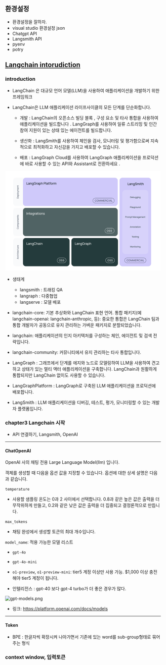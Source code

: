 ## 환경설정

- 환경설정을 잘하자.
- visual studio 환경설정 json
- Chatgpt API
- Langsmith API
- pyenv
- potry


## [Langchain intorudiction](https://python.langchain.com/docs/introduction/)

### introduction

- LangChain 은 대규모 언어 모델(LLM)을 사용하여 애플리케이션을 개발하기 위한 프레임워크

- LangChain은 LLM 애플리케이션 라이프사이클의 모든 단계를 단순화합니다.

    - 개발 : LangChain의 오픈소스 빌딩 블록 , 구성 요소 및 타사 통합을 사용하여 애플리케이션을 빌드합니다 . LangGraph를 사용하여 일류 스트리밍 및 인간 참여 지원이 있는 상태 있는 에이전트를 빌드합니다.

    - 생산화 : LangSmith를 사용하여 체인을 검사, 모니터링 및 평가함으로써 지속적으로 최적화하고 자신감을 가지고 배포할 수 있습니다.

    - 배포 : LangGraph Cloud를 사용하여 LangGraph 애플리케이션을 프로덕션에 바로 사용할 수 있는 API와 Assistant로 전환하세요 .

![](./img/langchain_1.png)

- 생태계
    - langsmith : 트래킹 QA
    - langraph : 다중협업 
    - langserve : 모델 배포


- langchain-core: 기본 추상화와 LangChain 표현 언어.
통합 패키지(예 langchain-openai: langchain-anthropic, 등): 중요한 통합은 LangChain 팀과 통합 개발자가 공동으로 유지 관리하는 가벼운 패키지로 분할되었습니다.
- langchain: 애플리케이션의 인지 아키텍처를 구성하는 체인, 에이전트 및 검색 전략입니다.
- langchain-community: 커뮤니티에서 유지 관리하는 타사 통합입니다.
- LangGraph : 그래프에서 단계를 에지와 노드로 모델링하여 LLM을 사용하여 견고하고 상태가 있는 멀티 액터 애플리케이션을 구축합니다. LangChain과 원활하게 통합되지만 LangChain 없이도 사용할 수 있습니다.
- LangGraphPlatform : LangGraph로 구축된 LLM 애플리케이션을 프로덕션에 배포합니다.
- LangSmith : LLM 애플리케이션을 디버깅, 테스트, 평가, 모니터링할 수 있는 개발자 플랫폼입니다.

### chapter3 Langchain 시작
- API 연결하기, Langsmith, OpenAI

---

#### ChatOpenAI


OpenAI 사의 채팅 전용 Large Language Model(llm) 입니다.

객체를 생성할 때 다음을 옵션 값을 지정할 수 있습니다. 옵션에 대한 상세 설명은 다음과 같습니다.

`temperature`

- 사용할 샘플링 온도는 0과 2 사이에서 선택합니다. 0.8과 같은 높은 값은 출력을 더 무작위하게 만들고, 0.2와 같은 낮은 값은 출력을 더 집중되고 결정론적으로 만듭니다.

`max_tokens`

- 채팅 완성에서 생성할 토큰의 최대 개수입니다.

`model_name`: 적용 가능한 모델 리스트
- `gpt-4o`
- `gpt-4o-mini`
- `o1-preview`, `o1-preview-mini`: tier5 계정 이상만 사용 가능. $1,000 이상 충전해야 tier5 계정이 됩니다.

- 인텔리전스 : gpt-40 보다 gpt-4 turbo가 더 좋은 경우가 많다.

![gpt-models.png](../01-Basic/images/gpt-models2.png)
- 링크: https://platform.openai.com/docs/models

---
#### Token

- BPE : 한글자씩 확장시켜 나아가면서 기존에 있는 word를 sub-group형태로 묶어주는 형식

### context window, 입력토큰
